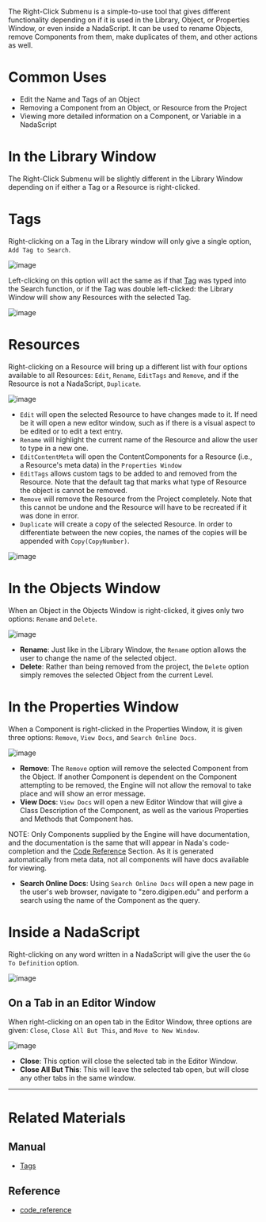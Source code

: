 The Right-Click Submenu is a simple-to-use tool that gives different functionality depending on if it is used in the Library, Object, or Properties Window, or even inside a NadaScript. It can be used to rename Objects, remove Components from them, make duplicates of them, and other actions as well. 

 # Common Uses

 - Edit the Name and Tags of an Object
 - Removing a Component from an Object, or Resource from the Project
 - Viewing more detailed information on a Component, or Variable in a NadaScript

 # In the Library Window
The Right-Click Submenu will be slightly different in the Library Window depending on if either a Tag or a Resource is right-clicked. 

 # Tags
Right-clicking on a Tag in the Library window will only give a single option, `Add Tag to Search`. 



![image](https://media.githubusercontent.com/media/zeroengineteam/ZeroFiles/master/doc_files/47149.png)


Left-clicking on this option will act the same as if that [Tag](https://github.com/ZilchEngine/ZilchDocs/blob/master/zero_editor_documentation/zeromanual/editor/tags.markdown) was typed into the Search function, or if the Tag was double left-clicked: the Library Window will show any Resources with the selected Tag. 



![image](https://media.githubusercontent.com/media/zeroengineteam/ZeroFiles/master/doc_files/47153.png)


 # Resources
Right-clicking on a Resource will bring up a different list with four options available to all Resources: `Edit`, `Rename`, `EditTags` and `Remove`, and if the Resource is not a NadaScript, `Duplicate`. 


![image](https://media.githubusercontent.com/media/zeroengineteam/ZeroFiles/master/doc_files/47155.png)


 - `Edit` will open the selected Resource to have changes made to it. If need be it will open a new editor window, such as if there is a visual aspect to be edited or to edit a text entry. 
 - `Rename` will highlight the current name of the Resource and allow the user to type in a new one. 
 - `EditContentMeta` will open the ContentComponents for a Resource (i.e., a Resource's meta data) in the `Properties Window`
 - `EditTags` allows custom tags to be added to and removed from the Resource. Note that the default tag that marks what type of Resource the object is cannot be removed.
 - `Remove` will remove the Resource from the Project completely. Note that this cannot be undone and the Resource will have to be recreated if it was done in error. 
 - `Duplicate` will create a copy of the selected Resource. In order to differentiate between the new copies, the names of the copies will be appended with `Copy(CopyNumber)`. 



![image](https://media.githubusercontent.com/media/zeroengineteam/ZeroFiles/master/doc_files/47157.png)


 # In the Objects Window
When an Object in the Objects Window is right-clicked, it gives only two options: `Rename` and `Delete`.



![image](https://media.githubusercontent.com/media/zeroengineteam/ZeroFiles/master/doc_files/47158.png)


 - **Rename**: Just like in the Library Window, the `Rename` option allows the user to change the name of the selected object.
 - **Delete**: Rather than being removed from the project, the `Delete` option simply removes the selected Object from the current Level. 

 # In the Properties Window
When a Component is right-clicked in the Properties Window, it is given three options: `Remove`, `View Docs`, and `Search Online Docs`. 



![image](https://media.githubusercontent.com/media/zeroengineteam/ZeroFiles/master/doc_files/47160.png)


 - **Remove**: The `Remove` option will remove the selected Component from the Object. If another Component is dependent on the Component attempting to be removed, the Engine will not allow the removal to take place and will show an error message. 
 - **View Docs**: `View Docs` will open a new Editor Window that will give a Class Description of the Component, as well as the various Properties and Methods that Component has. 

NOTE: Only Components supplied by the Engine will have documentation, and the documentation is the same that will appear in Nada's code-completion and the [Code Reference](https://github.com/ZilchEngine/ZilchDocs/blob/master/zero_editor_documentation/code_reference.markdown) Section. As it is generated automatically from meta data, not all components will have docs available for viewing.

 - **Search Online Docs**: Using `Search Online Docs` will open a new page in the user's web browser, navigate to "zero.digipen.edu" and perform a search using the name of the Component as the query. 

 # Inside a NadaScript
Right-clicking on any word written in a NadaScript will give the user the `Go To Definition` option. 



![image](https://media.githubusercontent.com/media/zeroengineteam/ZeroFiles/master/doc_files/47162.png)




## On a Tab in an Editor Window

When right-clicking on an open tab in the Editor Window, three options are given: `Close`, `Close All But This`, and `Move to New Window`. 



![image](https://media.githubusercontent.com/media/zeroengineteam/ZeroFiles/master/doc_files/47168.png)


 - **Close**: This option will close the selected tab in the Editor Window.
 - **Close All But This**: This will leave the selected tab open, but will close any other tabs in the same window. 

-----------

 # Related Materials

 ## Manual
- [Tags](https://github.com/ZilchEngine/ZilchDocs/blob/master/zero_editor_documentation/zeromanual/editor/tags.markdown)

 ## Reference
- [code_reference](https://github.com/ZilchEngine/ZilchDocs/blob/master/zero_editor_documentation/code_reference.markdown) 

 